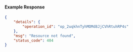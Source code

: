 <!-- Code generated for API Clients. DO NOT EDIT. -->

#### Example Response

```json
{
	"details": {
		"operation_id": "op_2uqkhnTyhMOMd8JjCVhRtuhRP4s"
	},
	"msg": "Resource not found",
	"status_code": 404
}
```

